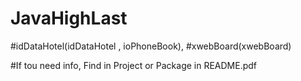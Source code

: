 JavaHighLast
=============

#idDataHotel(idDataHotel , ioPhoneBook),
#xwebBoard(xwebBoard)

#If tou need info, Find in Project or Package in README.pdf
